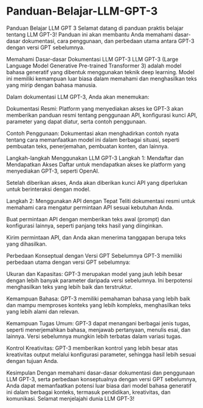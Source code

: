 # Panduan-Belajar-LLM-GPT-3
Panduan Belajar LLM GPT 3
Selamat datang di panduan praktis belajar tentang LLM GPT-3! Panduan ini akan membantu Anda memahami dasar-dasar dokumentasi, cara penggunaan, dan perbedaan utama antara GPT-3 dengan versi GPT sebelumnya.

Memahami Dasar-dasar Dokumentasi LLM GPT-3
LLM GPT-3 (Large Language Model Generative Pre-trained Transformer 3) adalah model bahasa generatif yang dibentuk menggunakan teknik deep learning. Model ini memiliki kemampuan luar biasa dalam memahami dan menghasilkan teks yang mirip dengan bahasa manusia.

Dalam dokumentasi LLM GPT-3, Anda akan menemukan:

Dokumentasi Resmi: Platform yang menyediakan akses ke GPT-3 akan memberikan panduan resmi tentang penggunaan API, konfigurasi kunci API, parameter yang dapat diatur, serta contoh penggunaan.

Contoh Penggunaan: Dokumentasi akan menghadirkan contoh nyata tentang cara memanfaatkan model ini dalam berbagai situasi, seperti pembuatan teks, penerjemahan, pembuatan konten, dan lainnya.

Langkah-langkah Menggunakan LLM GPT-3
Langkah 1: Mendaftar dan Mendapatkan Akses
Daftar untuk mendapatkan akses ke platform yang menyediakan GPT-3, seperti OpenAI.

Setelah diberikan akses, Anda akan diberikan kunci API yang diperlukan untuk berinteraksi dengan model.

Langkah 2: Menggunakan API dengan Tepat
Teliti dokumentasi resmi untuk memahami cara mengatur permintaan API sesuai kebutuhan Anda.

Buat permintaan API dengan memberikan teks awal (prompt) dan konfigurasi lainnya, seperti panjang teks hasil yang diinginkan.

Kirim permintaan API, dan Anda akan menerima tanggapan berupa teks yang dihasilkan.

Perbedaan Konseptual dengan Versi GPT Sebelumnya
GPT-3 memiliki perbedaan utama dengan versi GPT sebelumnya:

Ukuran dan Kapasitas: GPT-3 merupakan model yang jauh lebih besar dengan lebih banyak parameter daripada versi sebelumnya. Ini berpotensi menghasilkan teks yang lebih baik dan terstruktur.

Kemampuan Bahasa: GPT-3 memiliki pemahaman bahasa yang lebih baik dan mampu memproses konteks yang lebih kompleks, menghasilkan teks yang lebih alami dan relevan.

Kemampuan Tugas Umum: GPT-3 dapat menangani berbagai jenis tugas, seperti menerjemahkan bahasa, menjawab pertanyaan, menulis esai, dan lainnya. Versi sebelumnya mungkin lebih terbatas dalam variasi tugas.

Kontrol Kreativitas: GPT-3 memberikan kontrol yang lebih besar atas kreativitas output melalui konfigurasi parameter, sehingga hasil lebih sesuai dengan tujuan Anda.

Kesimpulan
Dengan memahami dasar-dasar dokumentasi dan penggunaan LLM GPT-3, serta perbedaan konseptualnya dengan versi GPT sebelumnya, Anda dapat memanfaatkan potensi luar biasa dari model bahasa generatif ini dalam berbagai konteks, termasuk pendidikan, kreativitas, dan komunikasi. Selamat menjelajahi dunia LLM GPT-3!
